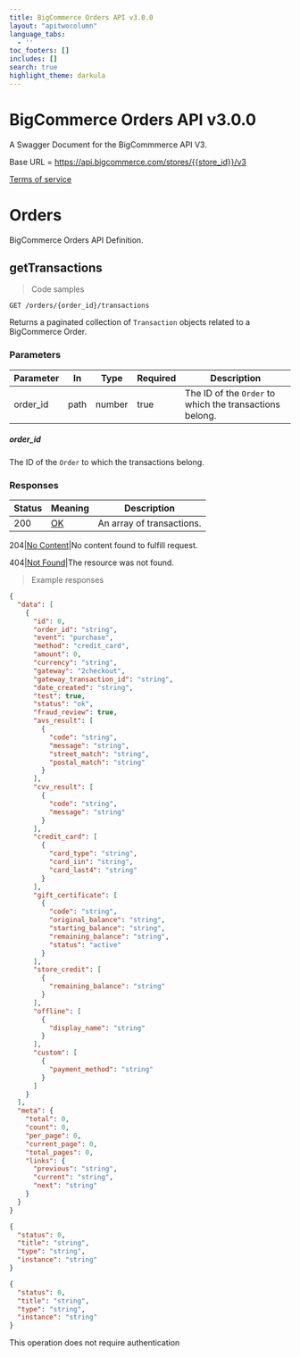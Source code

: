 ```yaml
---
title: BigCommerce Orders API v3.0.0
layout: "apitwocolumn"
language_tabs:
  - ''
toc_footers: []
includes: []
search: true
highlight_theme: darkula
---
```


# BigCommerce Orders API v3.0.0

A Swagger Document for the BigCommmerce API V3.

Base URL = https://api.bigcommerce.com/stores/{{store_id}}/v3

<a href="http://www.bigcommerce.com/terms">Terms of service</a>



# Orders

BigCommerce Orders API Definition.

## getTransactions

> Code samples

`GET /orders/{order_id}/transactions`

Returns a paginated collection of `Transaction` objects related to a BigCommerce Order.


### Parameters

Parameter|In|Type|Required|Description
---|---|---|---|---|
order_id|path|number|true|The ID of the `Order` to which the transactions belong.



##### order_id
The ID of the `Order` to which the transactions belong.

### Responses

Status|Meaning|Description
---|---|---|
200|[OK](https://tools.ietf.org/html/rfc7231#section-6.3.1)|An array of transactions.

204|[No Content](https://tools.ietf.org/html/rfc7231#section-6.3.5)|No content found to fulfill request.

404|[Not Found](https://tools.ietf.org/html/rfc7231#section-6.5.4)|The resource was not found.


> Example responses

````json
{
  "data": [
    {
      "id": 0,
      "order_id": "string",
      "event": "purchase",
      "method": "credit_card",
      "amount": 0,
      "currency": "string",
      "gateway": "2checkout",
      "gateway_transaction_id": "string",
      "date_created": "string",
      "test": true,
      "status": "ok",
      "fraud_review": true,
      "avs_result": [
        {
          "code": "string",
          "message": "string",
          "street_match": "string",
          "postal_match": "string"
        }
      ],
      "cvv_result": [
        {
          "code": "string",
          "message": "string"
        }
      ],
      "credit_card": [
        {
          "card_type": "string",
          "card_iin": "string",
          "card_last4": "string"
        }
      ],
      "gift_certificate": [
        {
          "code": "string",
          "original_balance": "string",
          "starting_balance": "string",
          "remaining_balance": "string",
          "status": "active"
        }
      ],
      "store_credit": [
        {
          "remaining_balance": "string"
        }
      ],
      "offline": [
        {
          "display_name": "string"
        }
      ],
      "custom": [
        {
          "payment_method": "string"
        }
      ]
    }
  ],
  "meta": {
    "total": 0,
    "count": 0,
    "per_page": 0,
    "current_page": 0,
    "total_pages": 0,
    "links": {
      "previous": "string",
      "current": "string",
      "next": "string"
    }
  }
}
````
````json
{
  "status": 0,
  "title": "string",
  "type": "string",
  "instance": "string"
}
````
````json
{
  "status": 0,
  "title": "string",
  "type": "string",
  "instance": "string"
}
````
<aside class="success">
This operation does not require authentication
</aside>

